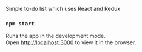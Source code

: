 Simple to-do list which uses React and Redux

### `npm start`

Runs the app in the development mode.<br>
Open [http://localhost:3000](http://localhost:3000) to view it in the browser.
